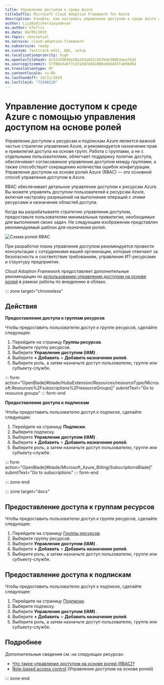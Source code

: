 ```yaml
---
title: Управление доступом к среде Azure
titleSuffix: Microsoft Cloud Adoption Framework for Azure
description: Узнайте, как настроить управление доступом к среде Azure с помощью управления доступом на основе ролей (RBAC).
author: LijuKodicheraJayadevan
ms.author: kfollis
ms.date: 04/09/2019
ms.topic: conceptual
ms.service: cloud-adoption-framework
ms.subservice: ready
ms.custom: fasttrack-edit, AQC, setup
ms.localizationpriority: high
ms.openlocfilehash: dc52d39699e20a243a6d1156764e30063aea76a5
ms.sourcegitcommit: 57390e3a6f7cd7a507ddd1906e866455fa998d84
ms.translationtype: HT
ms.contentlocale: ru-RU
ms.lasthandoff: 10/31/2019
ms.locfileid: "73240128"
---
```

# <a name="manage-access-to-your-azure-environment-with-role-based-access-controls"></a>Управление доступом к среде Azure с помощью управления доступом на основе ролей

Управление доступом к ресурсам и подпискам Azure является важной частью стратегии управления Azure, и рекомендуется назначение прав и привилегий доступа на основе групп. Работа с группами, а не с отдельными пользователями, облегчает поддержку политик доступа, обеспечивает согласованное управление доступом между группами, а также способствует сокращению количества ошибок конфигурации. Управление доступом на основе ролей Azure (RBAC) — это основной способ управления доступом в Azure.

RBAC обеспечивает детальное управление доступом к ресурсам Azure. Вы можете управлять доступом пользователей к ресурсам Azure, включая настройку разрешений на выполнение операций с этими ресурсами и назначение областей доступа.

Когда вы разрабатываете стратегию управления доступом, предоставьте пользователям минимальные привилегии, необходимые для выполнения своих задач. На следующем изображении представлен рекомендуемый шаблон для назначения ролей:

![Схема ролей RBAC](./media/manage-access/role-examples.png)

При разработке плана управления доступом рекомендуется провести консультации с сотрудниками вашей организации, которые отвечают за безопасность и соответствие требованиям, управление ИТ-ресурсами и структуру предприятия.

Cloud Adoption Framework предоставляет дополнительные рекомендации по [использованию управления доступом на основе ролей](../considerations/roles.md) в рамках работы по внедрению в облако.

::: zone target="chromeless"

## <a name="actions"></a>Действия

**Предоставление доступа к группам ресурсов**

Чтобы предоставить пользователю доступ к группе ресурсов, сделайте следующее:

1. Перейдите на страницу **Группы ресурсов**.
1. Выберите группу ресурсов.
1. Выберите **Управление доступом (IAM)** .
1. Выберите **+ Добавить** > **Добавить назначение ролей**.
1. Выберите роль, а затем назначьте доступ пользователю, группе или субъекту-службе.

::: form action="OpenBlade[#blade/HubsExtension/Resources/resourceType/Microsoft.Resources%2Fsubscriptions%2FresourceGroups]" submitText="Go to resource groups" ::: form-end

**Предоставление доступа к подпискам**

Чтобы предоставить пользователю доступ к подписке, сделайте следующее:

1. Перейдите на страницу **Подписки**.
1. Выберите подписку.
1. Выберите **Управление доступом (IAM)** .
1. Выберите **+ Добавить** > **Добавить назначение ролей**.
1. Выберите роль, а затем назначьте доступ пользователю, группе или субъекту-службе.

::: form action="OpenBlade[#blade/Microsoft_Azure_Billing/SubscriptionsBlade]" submitText="Go to subscriptions" ::: form-end

::: zone-end

::: zone target="docs"

## <a name="grant-resource-group-access"></a>Предоставление доступа к группам ресурсов

Чтобы предоставить пользователю доступ к группе ресурсов, сделайте следующее:

1. Перейдите на страницу [Группы ресурсов](https://portal.azure.com/#blade/HubsExtension/Resources/resourceType/Microsoft.Resources%2Fsubscriptions%2FresourceGroups).
1. Выберите группу ресурсов.
1. Выберите **Управление доступом (IAM)** .
1. Выберите **+ Добавить** > **Добавить назначение ролей**.
1. Выберите роль, а затем назначьте доступ пользователю, группе или субъекту-службе.

## <a name="grant-subscription-access"></a>Предоставление доступа к подпискам

Чтобы предоставить пользователю доступ к подписке, сделайте следующее:

1. Перейдите на страницу [Подписки](https://portal.azure.com/#blade/Microsoft_Azure_Billing/SubscriptionsBlade).
1. Выберите подписку.
1. Выберите **Управление доступом (IAM)** .
1. Выберите **+ Добавить** > **Добавить назначение ролей**.
1. Выберите роль, а затем назначьте доступ пользователю, группе или субъекту-службе.

## <a name="learn-more"></a>Подробнее

Дополнительные сведения см. на следующих ресурсах:

- [Что такое управление доступом на основе ролей (RBAC)?](https://docs.microsoft.com/azure/role-based-access-control/overview)
- [Role-based access control](../considerations/roles.md) (Управление доступом на основе ролей)

::: zone-end
